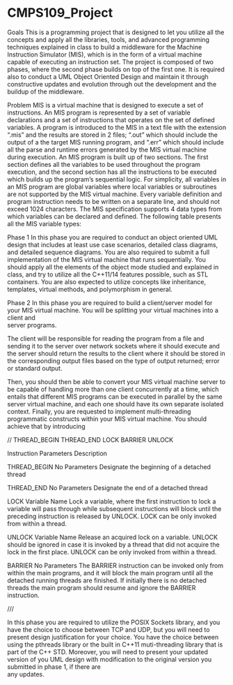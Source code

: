 # CMPS109_Project
Goals 
This is a programming project that is designed to let you utilize all the concepts 
and  apply  all  the  libraries,  tools,  and  advanced  programming  techniques
explained in class  to build a middleware  for  the Machine  Instruction Simulator
(MIS), which  is  in  the  form  of  a  virtual  machine  capable  of  executing  an 
instruction set. The project is composed of two phases, where the second phase 
builds on top of the first one. It is required also to conduct a UML Object Oriented 
Design and maintain it through constructive updates and evolution through out 
the development and the buildup of the middleware.




Problem
MIS is a virtual machine that is designed to execute a set of instructions.  An MIS 
program is represented by a set of variable declarations and a set of instructions
that operates on the set of defined variables. A program is introduced to the MIS 
in a text file with the extension “.mis” and the results are stored in 2 files; “.out” 
which should include the output of a the target MIS running program, and “.err” 
which  should  include all  the  parse  and  runtime  errors  generated  by  the  MIS 
virtual machine during execution. 
An  MIS  program  is  built  up  of  two  sections.  The  first  section  defines  all  the 
variables  to be used  throughout  the program execution, and  the second section 
has all the instructions to be executed which builds up the program’s sequential 
logic. For simplicity, all variables in an MIS program are global variables where
local  variables  or  subroutines are  not  supported  by  the  MIS  virtual  machine.
Every  variable  definition  and  program  instruction  needs to  be  written  on  a 
separate line, and should not exceed 1024 characters.
The  MIS specification supports 4 data  types  from which  variables  can  be 
declared and defined. The following table presents all the MIS variable types:


Phase 1
In this phase  you  are  required  to  conduct  an  object  oriented  UML  design  that 
includes  at  least  use  case  scenarios,  detailed  class  diagrams,  and  detailed 
sequence diagrams. You are also required to submit a full implementation of the MIS 
virtual machine that runs sequentially. You should apply all the elements of the object
mode studied and explained in class, and try to utilize all the C++11/14 features 
possible, such as STL containers.  You are also expected  to utilize concepts like 
inheritance, templates, virtual methods, and polymorphism in general.

Phase 2
In this phase you are required to build a client/server model for your MIS virtual 
machine.  You  will  be  splitting  your  virtual  machines  into  a  client  and  
server programs. 

The client will be responsible for reading the program from a file and 
sending it  to  the  server  over  network  sockets where it  should execute and the 
server  should return  the  results  to  the  client  where  it  should  be  stored  in
the corresponding  output  files  based  on  the  type  of  output  returned;  error  or
standard output.

Then, you should then be able to convert your MIS virtual machine server to be 
capable  of  handling more  than  one  client  concurrently  at  a  time, which  entails 
that  different  MIS  programs  can  be  executed  in  parallel by  the  same  server 
virtual machine, and each one should have its own separate isolated context.
Finally,  you  are  requested  to  implement  multi-threading  programmatic 
constructs  within  your  MIS  virtual  machine.  You  should  achieve  that  by 
introducing

//
THREAD_BEGIN
THREAD_END
LOCK
BARRIER
UNLOCK

Instruction Parameters Description

THREAD_BEGIN No Parameters Designate the beginning of a 
detached thread


THREAD_END No Parameters Designate the end of a detached 
thread


LOCK Variable Name Lock a variable, where the first 
instruction to lock a variable will 
pass through while subsequent 
instructions will block until the 
preceding instruction is released 
by UNLOCK.
LOCK can be only invoked from 
within a thread.


UNLOCK Variable Name Release an acquired lock on a 
variable. UNLOCK should be
ignored in case it is invoked by a 
thread that did not acquire the 
lock in the first place.
UNLOCK can be only invoked 
from within a thread.

BARRIER No Parameters The BARRIER instruction can be 
invoked only from within the 
main programs, and it will block 
the main program until all the 
detached running threads are 
finished. 
If initially there is no detached 
threads the main program should 
resume and ignore the BARRIER 
instruction.

///

In this phase you are required to utilize the POSIX Sockets library, and you have 
the choice to choose between TCP and UDP, but you will need to present design 
justification  for  your  choice. You  have  the  choice  between  using  the  pthreads
library or the built in C++11 muti-threading library that is part of the C++ STD.
Moreover, you will need to present your updated version of you UML design with 
modification  to  the  original  version  you  submitted in  phase  1, if  there  are  
any updates.